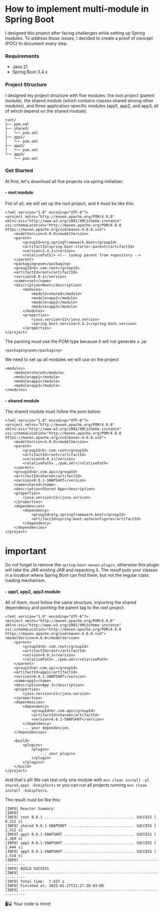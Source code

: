 # How to implement multi-module in Spring Boot

I designed this project after facing challenges while setting up Spring modules. To address those issues, I decided to create a proof of concept (POC) to document every step.

### Requirements

- Java 21
- Spring Boot 3.4.x

### Project Structure

I designed my project structure with five modules: the root project (parent module), the shared module (which contains classes shared among other modules), and three application-specific modules (app1, app2, and app3, all of which depend on the shared module).

    root/
    ├── pom.xml
    ├── shared/
    │   └── pom.xml
    ├── app1/
    │   └── pom.xml
    ├── app2/
    │   └── pom.xml
    └── app3/
        └── pom.xml

### Get Started

At first, let's download all five projects via spring initializer.

#### - root module

Fist of all, we will set up the root project, and it must be like this:

    <?xml version="1.0" encoding="UTF-8"?>
    <project xmlns="http://maven.apache.org/POM/4.0.0" xmlns:xsi="http://www.w3.org/2001/XMLSchema-instance"
    xsi:schemaLocation="http://maven.apache.org/POM/4.0.0 https://maven.apache.org/xsd/maven-4.0.0.xsd">
        <modelVersion>4.0.0</modelVersion>
        <parent>
            <groupId>org.springframework.boot</groupId>
            <artifactId>spring-boot-starter-parent</artifactId>
            <version>3.4.2</version>
            <relativePath/> <!-- lookup parent from repository -->
        </parent>
        <packaging>pom</packaging>
        <groupId>br.com.root</groupId>
        <artifactId>root</artifactId>
        <version>0.0.1</version>
        <name>root</name>
        <description>Root</description>
            <modules>
                <module>shared</module>
                <module>app1</module>
                <module>app2</module>
                <module>app3</module>
            </modules>
            <properties>
                <java.version>21</java.version>
                <spring.boot.version>3.4.2</spring.boot.version>
            </properties>
    </project>

The packing must use the POM type because it will not generate a .jar

    <packaging>pom</packaging>

We need to set up all modules we will use on the project

    <modules>
        <module>shared</module>
        <module>app1</module>
        <module>app2</module>
        <module>app3</module>
    </modules>

#### - shared module

The shared module must follow the pom below:

    <?xml version="1.0" encoding="UTF-8"?>
    <project xmlns="http://maven.apache.org/POM/4.0.0" xmlns:xsi="http://www.w3.org/2001/XMLSchema-instance"
    xsi:schemaLocation="http://maven.apache.org/POM/4.0.0 https://maven.apache.org/xsd/maven-4.0.0.xsd">
        <modelVersion>4.0.0</modelVersion>
        <parent>
            <groupId>br.com.root</groupId>
            <artifactId>root</artifactId>
            <version>0.0.1</version>
            <relativePath>../pom.xml</relativePath>
        </parent>
        <groupId>br.com.api</groupId>
        <artifactId>shared</artifactId>
        <version>0.0.1-SNAPSHOT</version>
        <name>shared</name>
        <description>Shared App</description>
        <properties>
            <java.version>21</java.version>
        </properties>
        <dependencies>
            <dependency>
                <groupId>org.springframework.boot</groupId>
                <artifactId>spring-boot-autoconfigure</artifactId>
            </dependency>
        </dependencies>
    </project>

# important

Do not forget to remove the `spring-boot-maven-plugin`, otherwise this plugin will take the JAR existing JAR and
repacking it. The result puts your classes in a location where Spring Boot can find them, but not the regular class
loading mechanism.

#### - app1, app2, app3 module

All of them, must follow the same structure, importing the shared dependency and pointing the parent tag to the root 
project.

    <?xml version="1.0" encoding="UTF-8"?>
    <project xmlns="http://maven.apache.org/POM/4.0.0" xmlns:xsi="http://www.w3.org/2001/XMLSchema-instance"
    xsi:schemaLocation="http://maven.apache.org/POM/4.0.0 https://maven.apache.org/xsd/maven-4.0.0.xsd">
    <modelVersion>4.0.0</modelVersion>
        <parent>
            <groupId>br.com.root</groupId>
            <artifactId>root</artifactId>
            <version>0.0.1</version>
            <relativePath>../pom.xml</relativePath>
        </parent>
        <groupId>br.com.api</groupId>
        <artifactId>app1</artifactId>
        <version>0.0.1-SNAPSHOT</version>
        <name>app1</name>
        <description>App 1</description>
        <properties>
            <java.version>21</java.version>
        </properties>
        <dependencies>
            <dependency>
                <groupId>br.com.api</groupId>
                <artifactId>shared</artifactId>
                <version>0.0.1-SNAPSHOT</version>
            </dependency>
            ... your dependencies
        </dependencies>
        
        <build>
            <plugins>
                <plugin>
                    ... your plugins
                </plugin>
            </plugins>
        </build>
    </project>

And that's all! We can test only one module with `mvn clean install -pl shared,app1 -DskipTests` or you can run all 
projects running `mvn clean install -DskipTests`.

The result must be like this:

    [INFO] Reactor Summary:
    [INFO]
    [INFO] root 0.0.1 ......................................... SUCCESS [  0.222 s]
    [INFO] shared 0.0.1-SNAPSHOT .............................. SUCCESS [  1.512 s]
    [INFO] app1 0.0.1-SNAPSHOT ................................ SUCCESS [  2.369 s]
    [INFO] app2 0.0.1-SNAPSHOT ................................ SUCCESS [  1.644 s]
    [INFO] app3 0.0.1-SNAPSHOT ................................ SUCCESS [  1.514 s]
    [INFO] ------------------------------------------------------------------------
    [INFO] BUILD SUCCESS
    [INFO] ------------------------------------------------------------------------
    [INFO] Total time:  7.637 s
    [INFO] Finished at: 2025-01-27T21:27:38-03:00
    [INFO] ------------------------------------------------------------------------

🖥️💻 ️Your code is mine!